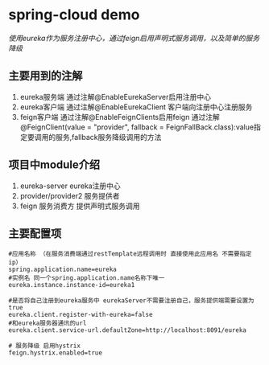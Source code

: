 # spring-cloud demo

*使用eureka作为服务注册中心，通过feign启用声明式服务调用，以及简单的服务降级*

## 主要用到的注解
1. eureka服务端 通过注解@EnableEurekaServer启用注册中心
2. eureka客户端 通过注解@EnableEurekaClient 客户端向注册中心注册服务
3. feign客户端 通过注解@EnableFeignClients启用feign 通过注解@FeignClient(value = "provider", fallback = FeignFallBack.class):value指定要调用的服务,fallback服务降级调用的方法

## 项目中module介绍
1. eureka-server eureka注册中心
2. provider/provider2 服务提供者
3. feign 服务消费方 提供声明式服务调用

## 主要配置项
```
#应用名称 （在服务消费端通过restTemplate远程调用时 直接使用此应用名 不需要指定ip）
spring.application.name=eureka
#实例名 同一个spring.application.name名称下唯一
eureka.instance.instance-id=eureka1

#是否将自己注册到eureka服务中 eurekaServer不需要注册自己，服务提供端需要设置为true
eureka.client.register-with-eureka=false
#和eureka服务器通讯的url
eureka.client.service-url.defaultZone=http://localhost:8091/eureka

# 服务降级 启用hystrix 
feign.hystrix.enabled=true
```
